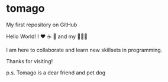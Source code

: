 # tomago
My first repository on GitHub

Hello World!
I ❤️ ☕ 🍕 and my 👨‍👩‍👦 

I am here to collaborate and learn new skillsets in programming.

Thanks for visiting!

p.s. Tomago is a dear friend and pet dog
